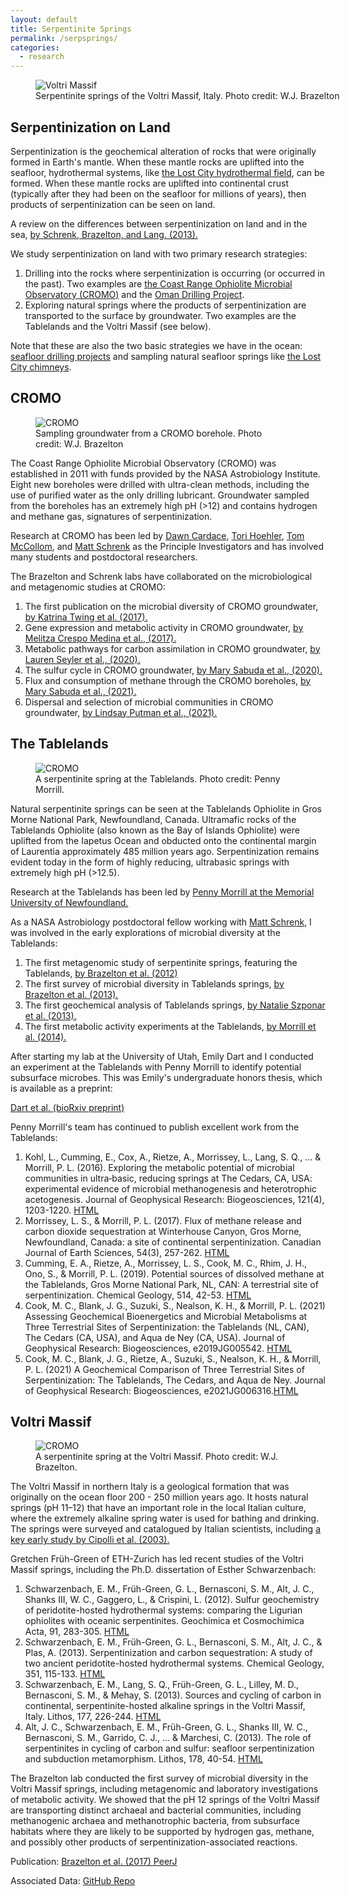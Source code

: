 ```yaml
---
layout: default
title: Serpentinite Springs
permalink: /serpsprings/
categories:
  - research
---
```


<div class="float-none">
<figure class="figure">
  <img src="/images/P8253893_800.png" class="figure-img img-fluid rounded" alt="Voltri Massif">
  <figcaption class="figure-caption" style="width: 800px">Serpentinite springs of the Voltri Massif, Italy. Photo credit: W.J. Brazelton</figcaption>
</figure>
</div>

## Serpentinization on Land
Serpentinization is the geochemical alteration of rocks that were originally formed in Earth's mantle. When these mantle rocks are uplifted into the seafloor, hydrothermal systems, like [the Lost City hydrothermal field](/lostcity), can be formed. When these mantle rocks are uplifted into continental crust (typically after they had been on the seafloor for millions of years), then products of serpentinization can be seen on land.

A review on the differences between serpentinization on land and in the sea, [by Schrenk, Brazelton, and Lang. (2013).](/papers/Schrenk-Rev-in-Mineral-Geochem/)

We study serpentinization on land with two primary research strategies: 
1. Drilling into the rocks where serpentinization is occurring (or occurred in the past). Two examples are [the Coast Range Ophiolite Microbial Observatory (CROMO)](https://www.colorado.edu/lab/rockpoweredlife/research/theme-i-field-investigations/coast-range-ophiolite-microbiological-observatory) and the [Oman Drilling Project](https://www.omandrilling.ac.uk/). 
2. Exploring natural springs where the products of serpentinization are transported to the surface by groundwater. Two examples are the Tablelands and the Voltri Massif (see below).

Note that these are also the two basic strategies we have in the ocean: [seafloor drilling projects](/atlantismassif/) and sampling natural seafloor springs like [the Lost City chimneys](/lostcity/). 

## CROMO

<div class="float-lg-right">
<figure class="figure">
  <img src="/images/CROMO_400.png" class="figure-img img-fluid rounded" alt="CROMO">
  <figcaption class="figure-caption" style="width: 400px">Sampling groundwater from a CROMO borehole. Photo credit: W.J. Brazelton</figcaption>
</figure>
</div>

The Coast Range Ophiolite Microbial Observatory (CROMO) was established in 2011 with funds provided by the NASA Astrobiology Institute. Eight new boreholes were drilled with ultra-clean methods, including the use of purified water as the only drilling lubricant. Groundwater sampled from the boreholes has an extremely high pH (>12) and contains hydrogen and methane gas, signatures of serpentinization.

Research at CROMO has been led by [Dawn Cardace](https://web.uri.edu/geo/dawn-cardace/), [Tori Hoehler](https://www.nasa.gov/content/tori-hoehler), [Tom McCollom](https://www.colorado.edu/lab/rockpoweredlife/tom-mccollom), and [Matt Schrenk](https://ees.natsci.msu.edu/people/faculty/schrenk-matt/) as the Principle Investigators and has involved many students and postdoctoral researchers. 

The Brazelton and Schrenk labs have collaborated on the microbiological and metagenomic studies at CROMO: 
1. The first publication on the microbial diversity of CROMO groundwater, [by Katrina Twing et al. (2017).](/papers/Twing-Front.-Microbiol)
2. Gene expression and metabolic activity in CROMO groundwater, [by Melitza Crespo Medina et al., (2017).](/papers/Crespo-Medina-Front.-Microbiol)
3. Metabolic pathways for carbon assimilation in CROMO groundwater, [by Lauren Seyler et al., (2020).](/papers/Seyler-mSystems/)
4. The sulfur cycle in CROMO groundwater, [by Mary Sabuda et al., (2020).](/papers/Sabuda-Environ-Microbiol/)
5. Flux and consumption of methane through the CROMO boreholes, [by Mary Sabuda et al., (2021).](/papers/Sabuda-J-Geophys-Res-Biogeosci/)
6. Dispersal and selection of microbial communities in CROMO groundwater, [by Lindsay Putman et al., (2021).](/papers/Putman-mSystems/)

## The Tablelands

<div class="float-lg-right">
<figure class="figure">
  <img src="/images/DSC_0007_400.png" class="figure-img img-fluid rounded" alt="CROMO">
  <figcaption class="figure-caption" style="width: 400px">A serpentinite spring at the Tablelands. Photo credit: Penny Morrill.</figcaption>
</figure>
</div>

Natural serpentinite springs can be seen at the Tablelands Ophiolite in Gros Morne National Park, Newfoundland, Canada. Ultramafic rocks of the Tablelands Ophiolite (also known as the Bay of Islands Ophiolite) were uplifted from the Iapetus Ocean and obducted onto the continental margin of Laurentia approximately 485 million years ago.
Serpentinization remains evident today in the form of highly reducing, ultrabasic springs with extremely high pH (>12.5). 

Research at the Tablelands has been led by [Penny Morrill at the Memorial University of Newfoundland.](https://www.esd.mun.ca/wordpress/deltasresearch/)

As a NASA Astrobiology postdoctoral fellow working with [Matt Schrenk](https://ees.natsci.msu.edu/people/faculty/schrenk-matt/), I was involved in the early explorations of microbial diversity at the Tablelands:
1. The first metagenomic study of serpentinite springs, featuring the Tablelands, [by Brazelton et al. (2012)](/papers/Brazelton-Front.-Microbio)
2. The first survey of microbial diversity in Tablelands springs, [by Brazelton et al. (2013).](/papers/Brazelton-Appl.-Environ.-Microbiol)
3. The first geochemical analysis of Tablelands springs, [by Natalie Szponar et al. (2013).](/papers/Szponar-Icarus/)
4. The first metabolic activity experiments at the Tablelands, [by Morrill et al. (2014).](/papers/Morrill-Front.-Microbiol)

After starting my lab at the University of Utah, Emily Dart and I conducted an experiment at the Tablelands with Penny Morrill to identify potential subsurface microbes. This was Emily's undergraduate honors thesis, which is available as a preprint:

[Dart et al. (bioRxiv preprint)](https://www.biorxiv.org/content/10.1101/2021.09.15.460147v1)

Penny Morrill's team has continued to publish excellent work from the Tablelands:
1. Kohl, L., Cumming, E., Cox, A., Rietze, A., Morrissey, L., Lang, S. Q., ... & Morrill, P. L. (2016). Exploring the metabolic potential of microbial communities in ultra‐basic, reducing springs at The Cedars, CA, USA: experimental evidence of microbial methanogenesis and heterotrophic acetogenesis. Journal of Geophysical Research: Biogeosciences, 121(4), 1203-1220. [HTML](https://agupubs.onlinelibrary.wiley.com/doi/full/10.1002/2015JG003233)
2. Morrissey, L. S., & Morrill, P. L. (2017). Flux of methane release and carbon dioxide sequestration at Winterhouse Canyon, Gros Morne, Newfoundland, Canada: a site of continental serpentinization. Canadian Journal of Earth Sciences, 54(3), 257-262. [HTML](https://cdnsciencepub.com/doi/abs/10.1139/cjes-2016-0123)
3. Cumming, E. A., Rietze, A., Morrissey, L. S., Cook, M. C., Rhim, J. H., Ono, S., & Morrill, P. L. (2019). Potential sources of dissolved methane at the Tablelands, Gros Morne National Park, NL, CAN: A terrestrial site of serpentinization. Chemical Geology, 514, 42-53. [HTML](https://www.sciencedirect.com/science/article/pii/S0009254119301299)
4. Cook, M. C., Blank, J. G., Suzuki, S., Nealson, K. H., & Morrill, P. L. (2021) Assessing Geochemical Bioenergetics and Microbial Metabolisms at Three Terrestrial Sites of Serpentinization: the Tablelands (NL, CAN), The Cedars (CA, USA), and Aqua de Ney (CA, USA). Journal of Geophysical Research: Biogeosciences, e2019JG005542. [HTML](https://agupubs.onlinelibrary.wiley.com/doi/abs/10.1029/2019JG005542)
5. Cook, M. C., Blank, J. G., Rietze, A., Suzuki, S., Nealson, K. H., & Morrill, P. L. (2021) A Geochemical Comparison of Three Terrestrial Sites of Serpentinization: The Tablelands, The Cedars, and Aqua de Ney. Journal of Geophysical Research: Biogeosciences, e2021JG006316.[HTML](https://agupubs.onlinelibrary.wiley.com/doi/abs/10.1029/2021JG006316)


## Voltri Massif

<div class="float-lg-right">
<figure class="figure">
  <img src="/images/Voltri_400.png" class="figure-img img-fluid rounded" alt="CROMO">
  <figcaption class="figure-caption" style="width: 400px">A serpentinite spring at the Voltri Massif. Photo credit: W.J. Brazelton.</figcaption>
</figure>
</div>

The Voltri Massif in northern Italy is a geological formation that was originally on the ocean floor 200 - 250 million years ago.
It hosts natural springs (pH 11–12) that have an important role in the local Italian culture, where the extremely alkaline spring water is used for bathing and drinking.
The springs were surveyed and catalogued by Italian scientists, including [a key early study by Cipolli et al. (2003).](https://www.sciencedirect.com/science/article/pii/S0883292703002105)

Gretchen Früh-Green of ETH-Zurich has led recent studies of the Voltri Massif springs, including the Ph.D. dissertation of Esther Schwarzenbach:
1. Schwarzenbach, E. M., Früh-Green, G. L., Bernasconi, S. M., Alt, J. C., Shanks III, W. C., Gaggero, L., & Crispini, L. (2012). Sulfur geochemistry of peridotite-hosted hydrothermal systems: comparing the Ligurian ophiolites with oceanic serpentinites. Geochimica et Cosmochimica Acta, 91, 283-305. [HTML](https://www.sciencedirect.com/science/article/abs/pii/S0016703712003080)
2. Schwarzenbach, E. M., Früh-Green, G. L., Bernasconi, S. M., Alt, J. C., & Plas, A. (2013). Serpentinization and carbon sequestration: A study of two ancient peridotite-hosted hydrothermal systems. Chemical Geology, 351, 115-133. [HTML](https://www.sciencedirect.com/science/article/abs/pii/S0009254113002222)
3. Schwarzenbach, E. M., Lang, S. Q., Früh-Green, G. L., Lilley, M. D., Bernasconi, S. M., & Mehay, S. (2013). Sources and cycling of carbon in continental, serpentinite-hosted alkaline springs in the Voltri Massif, Italy. Lithos, 177, 226-244. [HTML](https://www.sciencedirect.com/science/article/abs/pii/S0024493713002223)
4. Alt, J. C., Schwarzenbach, E. M., Früh-Green, G. L., Shanks III, W. C., Bernasconi, S. M., Garrido, C. J., ... & Marchesi, C. (2013). The role of serpentinites in cycling of carbon and sulfur: seafloor serpentinization and subduction metamorphism. Lithos, 178, 40-54. [HTML](https://www.sciencedirect.com/science/article/abs/pii/S0024493712004975)

The Brazelton lab conducted the first survey of microbial diversity in the Voltri Massif springs, including metagenomic and laboratory investigations of metabolic activity.
We showed that the pH 12 springs of the Voltri Massif are transporting distinct archaeal and bacterial communities, including methanogenic archaea and methanotrophic bacteria, from subsurface habitats where they are likely to be supported by hydrogen gas, methane, and possibly other products of serpentinization-associated reactions.

Publication: [Brazelton et al. (2017) PeerJ](/papers/Brazelton-PeerJ/)

Associated Data: [GitHub Repo](https://github.com/Brazelton-Lab/Brazelton-2017-PeerJ)
 

